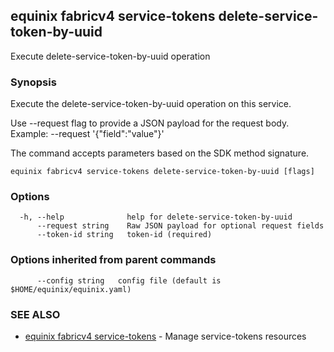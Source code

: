 ## equinix fabricv4 service-tokens delete-service-token-by-uuid

Execute delete-service-token-by-uuid operation

### Synopsis

Execute the delete-service-token-by-uuid operation on this service.

Use --request flag to provide a JSON payload for the request body.
Example: --request '{"field":"value"}'

The command accepts parameters based on the SDK method signature.

```
equinix fabricv4 service-tokens delete-service-token-by-uuid [flags]
```

### Options

```
  -h, --help              help for delete-service-token-by-uuid
      --request string    Raw JSON payload for optional request fields
      --token-id string   token-id (required)
```

### Options inherited from parent commands

```
      --config string   config file (default is $HOME/equinix/equinix.yaml)
```

### SEE ALSO

* [equinix fabricv4 service-tokens](equinix_fabricv4_service-tokens.md)	 - Manage service-tokens resources

